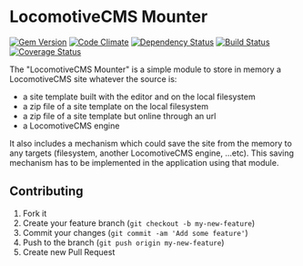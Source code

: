 # LocomotiveCMS Mounter

[![Gem Version](https://badge.fury.io/rb/locomotivecms_mounter.svg)](http://badge.fury.io/rb/locomotivecms_mounter)
[![Code Climate](https://codeclimate.com/github/locomotivecms/mounter.png)](https://codeclimate.com/github/locomotivecms/mounter)
[![Dependency Status](https://gemnasium.com/locomotivecms/mounter.png)](https://gemnasium.com/locomotivecms/mounter)
[![Build Status](https://travis-ci.org/locomotivecms/mounter.svg?branch=master)](https://travis-ci.org/locomotivecms/mounter)
[![Coverage Status](https://coveralls.io/repos/locomotivecms/mounter/badge.png)](https://coveralls.io/r/locomotivecms/mounter)

The "LocomotiveCMS Mounter" is a simple module to store in memory a LocomotiveCMS site whatever the source is:

* a site template built with the editor and on the local filesystem
* a zip file of a site template on the local filesystem
* a zip file of a site template but online through an url
* a LocomotiveCMS engine

It also includes a mechanism which could save the site from the memory to any targets (filesystem, another LocomotiveCMS engine, ...etc).
This saving mechanism has to be implemented in the application using that module.


## Contributing

1. Fork it
2. Create your feature branch (`git checkout -b my-new-feature`)
3. Commit your changes (`git commit -am 'Add some feature'`)
4. Push to the branch (`git push origin my-new-feature`)
5. Create new Pull Request
